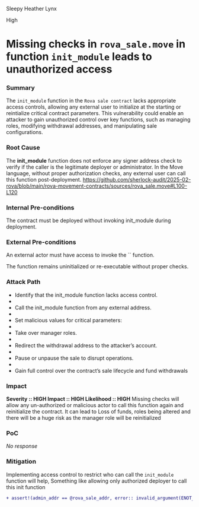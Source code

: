 Sleepy Heather Lynx

High

# Missing checks in `rova_sale.move` in function `init_module` leads to unauthorized access

### Summary

The `init_module` function in the `Rova sale contract` lacks appropriate access controls, allowing any external user to initialize at the starting or reintialize critical contract parameters. This vulnerability could enable an attacker to gain unauthorized control over key functions, such as managing roles, modifying withdrawal addresses, and manipulating sale configurations.

### Root Cause

The **init_module** function does not enforce any signer address check to verify if the caller is the legitimate deployer or administrator. In the Move language, without proper authorization checks, any external user can call this function post-deployment.
https://github.com/sherlock-audit/2025-02-rova/blob/main/rova-movement-contracts/sources/rova_sale.move#L100-L120

### Internal Pre-conditions

The contract must be deployed without invoking init_module during deployment.

### External Pre-conditions

An external actor must have access to invoke the `` function.

The function remains uninitialized or re-executable without proper checks.



### Attack Path

- Identify that the init_module function lacks access control.
- 
- Call the init_module function from any external address.
- 
- Set malicious values for critical parameters:
- 
- Take over manager roles.
- 
- Redirect the withdrawal address to the attacker’s account.
- 
- Pause or unpause the sale to disrupt operations.
- 
- Gain full control over the contract’s sale lifecycle and fund withdrawals

### Impact

**Severity :: HIGH
Impact :: HIGH
Likelihood :: HIGH**
Missing checks will allow any un-authorized or malicious actor to call this function again and reinitialize the contract.
It can lead to Loss of funds, roles being altered and there will be a huge risk as the manager role will be reinitialized


### PoC

_No response_

### Mitigation

Implementing access control to restrict who can call the `init_module` function will help, Something like allowing only authorized deployer to call this init function
```diff
+ assert!(admin_addr == @rova_sale_addr, error:: invalid_argument(ENOT_ADMIN));
```